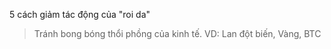 5 cách giảm tác động của "roi da"
> Tránh bong bóng thổi phồng của kinh tế. VD: Lan đột biến, Vàng, BTC

